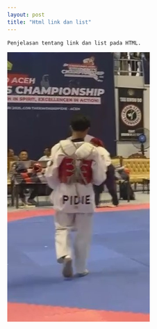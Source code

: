 ```yaml
---
layout: post
title: "Html link dan list"
---
```




    Penjelasan tentang link dan list pada HTML.

![HTML link dan List](/assets/images/myfoto.jpg)